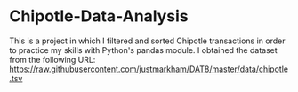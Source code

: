 # Chipotle-Data-Analysis
This is a project in which I filtered and sorted Chipotle transactions in order to practice my skills with Python's pandas module. I obtained the dataset from the following URL: https://raw.githubusercontent.com/justmarkham/DAT8/master/data/chipotle.tsv
